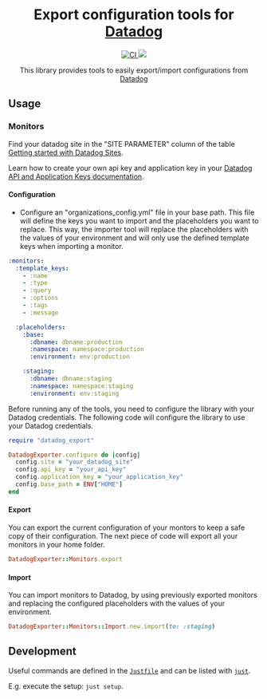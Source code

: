 <h1 align="center">
  Export configuration tools for <a href="https://www.datadoghq.com/">Datadog</a>
</h1>

<p align="center">
  <a href="https://github.com/datadog-tools/datadog-exporter/actions?query=branch%3Amain+">
    <img alt="CI" src="https://github.com/datadog-tools/datadog-exporter/actions/workflows/ci.yml/badge.svg" \>
  </a>

  <a href="https://codecov.io/gh/datadog-tools/datadog-exporter" >
    <img src="https://codecov.io/gh/datadog-tools/datadog-exporter/graph/badge.svg?token=RC9T5DVSW8"/>
  </a>

  <!--
  <a href="https://rubygems.org/gems/datadog-export">
    <img src="https://badge.fury.io/rb/datadog-export.svg" alt="Gem Version" height="18">
  </a>
  -->
</p>

<p align="center">
  This library provides tools to easily export/import configurations from <a href="https://www.datadoghq.com/">Datadog</a>
</p>

## Usage

### Monitors

Find your datadog site in the "SITE PARAMETER" column of the table [Getting started with Datadog Sites](https://docs.datadoghq.com/getting_started/site/#access-the-datadog-site).

Learn how to create your own api key and application key in your [Datadog API and Application Keys documentation](https://docs.datadoghq.com/account_management/api-app-keys/).

#### Configuration

- Configure an "organizations_config.yml" file in your base path. This file will define the keys you want to import and the placeholders you want to replace. This way, the importer tool will replace the placeholders with the values of your environment and will only use the defined template keys when importing a monitor.

```yaml
:monitors:
  :template_keys:
    - :name
    - :type
    - :query
    - :options
    - :tags
    - :message

  :placeholders:
    :base:
      :dbname: dbname:production
      :namespace: namespace:production
      :environment: env:production

    :staging:
      :dbname: dbname:staging
      :namespace: namespace:staging
      :environment: env:staging
```

Before running any of the tools, you need to configure the library with your Datadog credentials. The following code will configure the library to use your Datadog credentials.

```ruby
require "datadog_export"

DatadogExporter.configure do |config|
  config.site = "your_datadog_site"
  config.api_key = "your_api_key"
  config.application_key = "your_application_key"
  config.base_path = ENV["HOME"]
end
```

#### Export

You can export the current configuration of your montors to keep a safe copy of their configuration. The next piece of code will export all your monitors in your home folder.

```ruby
DatadogExporter::Monitors.export
```

#### Import

You can import monitors to Datadog, by using previously exported monitors and replacing the configured placeholders with the values of your environment.

```ruby
DatadogExporter::Monitors::Import.new.import(to: :staging)
```

## Development

Useful commands are defined in the [`Justfile`](Justfile) and can be listed with [`just`](https://github.com/casey/just).

E.g. execute the setup: `just setup`.
